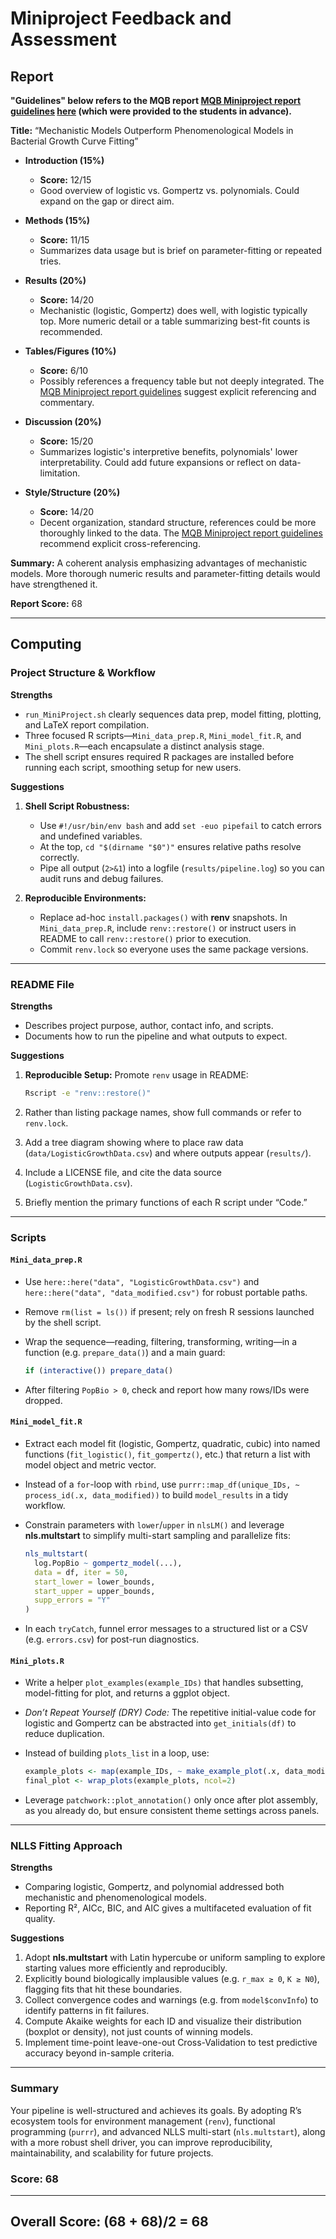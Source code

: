 # Miniproject Feedback and Assessment

## Report

**"Guidelines" below refers to the MQB report [MQB Miniproject report guidelines](https://mulquabio.github.io/MQB/notebooks/Appendix-MiniProj.html#the-report) [here](https://mulquabio.github.io/MQB/notebooks/Appendix-MiniProj.html) (which were provided to the students in advance).**

**Title:** “Mechanistic Models Outperform Phenomenological Models in Bacterial Growth Curve Fitting”

- **Introduction (15%)**  
  - **Score:** 12/15  
  - Good overview of logistic vs. Gompertz vs. polynomials. Could expand on the gap or direct aim.

- **Methods (15%)**  
  - **Score:** 11/15  
  - Summarizes data usage but is brief on parameter-fitting or repeated tries. 

- **Results (20%)**  
  - **Score:** 14/20  
  - Mechanistic (logistic, Gompertz) does well, with logistic typically top. More numeric detail or a table summarizing best-fit counts is recommended.

- **Tables/Figures (10%)**  
  - **Score:** 6/10  
  - Possibly references a frequency table but not deeply integrated. The [MQB Miniproject report guidelines](https://mulquabio.github.io/MQB/notebooks/Appendix-MiniProj.html#the-report) suggest explicit referencing and commentary.

- **Discussion (20%)**  
  - **Score:** 15/20  
  - Summarizes logistic's interpretive benefits, polynomials' lower interpretability. Could add future expansions or reflect on data-limitation.

- **Style/Structure (20%)**  
  - **Score:** 14/20  
  - Decent organization, standard structure, references could be more thoroughly linked to the data. The [MQB Miniproject report guidelines](https://mulquabio.github.io/MQB/notebooks/Appendix-MiniProj.html#the-report) recommend explicit cross-referencing.

**Summary:** A coherent analysis emphasizing advantages of mechanistic models.  More thorough numeric results and parameter-fitting details would have strengthened it.

**Report Score:** 68  

---

## Computing

### Project Structure & Workflow

**Strengths**

* `run_MiniProject.sh` clearly sequences data prep, model fitting, plotting, and LaTeX report compilation.
* Three focused R scripts—`Mini_data_prep.R`, `Mini_model_fit.R`, and `Mini_plots.R`—each encapsulate a distinct analysis stage.
* The shell script ensures required R packages are installed before running each script, smoothing setup for new users.

**Suggestions**

1. **Shell Script Robustness:**

   * Use `#!/usr/bin/env bash` and add `set -euo pipefail` to catch errors and undefined variables.
   * At the top, `cd "$(dirname "$0")"` ensures relative paths resolve correctly.
   * Pipe all output (`2>&1`) into a logfile (`results/pipeline.log`) so you can audit runs and debug failures.
2. **Reproducible Environments:**

   * Replace ad-hoc `install.packages()` with **renv** snapshots. In `Mini_data_prep.R`, include `renv::restore()` or instruct users in README to call `renv::restore()` prior to execution.
   * Commit `renv.lock` so everyone uses the same package versions.

---

### README File

**Strengths**

* Describes project purpose, author, contact info, and scripts.
* Documents how to run the pipeline and what outputs to expect.

**Suggestions**

1. **Reproducible Setup:** Promote `renv` usage in README:

   ```bash
   Rscript -e "renv::restore()"
   ```
2. Rather than listing package names, show full commands or refer to `renv.lock`.
3. Add a tree diagram showing where to place raw data (`data/LogisticGrowthData.csv`) and where outputs appear (`results/`).
4. Include a LICENSE file, and cite the data source (`LogisticGrowthData.csv`).
5. Briefly mention the primary functions of each R script under “Code.”

---

### Scripts

####  `Mini_data_prep.R`

* Use `here::here("data", "LogisticGrowthData.csv")` and `here::here("data", "data_modified.csv")` for robust portable paths.
* Remove `rm(list = ls())` if present; rely on fresh R sessions launched by the shell script.
* Wrap the sequence—reading, filtering, transforming, writing—in a function (e.g. `prepare_data()`) and a main guard:

  ```r
  if (interactive()) prepare_data()
  ```
* After filtering `PopBio > 0`, check and report how many rows/IDs were dropped.

####  `Mini_model_fit.R`

* Extract each model fit (logistic, Gompertz, quadratic, cubic) into named functions (`fit_logistic()`, `fit_gompertz()`, etc.) that return a list with model object and metric vector.
* Instead of a `for`-loop with `rbind`, use `purrr::map_df(unique_IDs, ~ process_id(.x, data_modified))` to build `model_results` in a tidy workflow.
* Constrain parameters with `lower`/`upper` in `nlsLM()` and leverage **nls.multstart** to simplify multi-start sampling and parallelize fits:

  ```r
  nls_multstart(
    log.PopBio ~ gompertz_model(...),
    data = df, iter = 50,
    start_lower = lower_bounds,
    start_upper = upper_bounds,
    supp_errors = "Y"
  )
  ```
* In each `tryCatch`, funnel error messages to a structured list or a CSV (e.g. `errors.csv`) for post-run diagnostics.

####  `Mini_plots.R`

* Write a helper `plot_examples(example_IDs)` that handles subsetting, model-fitting for plot, and returns a ggplot object.
* *Don’t Repeat Yourself (DRY) Code:* The repetitive initial-value code for logistic and Gompertz can be abstracted into `get_initials(df)` to reduce duplication.
* Instead of building `plots_list` in a loop, use:

  ```r
  example_plots <- map(example_IDs, ~ make_example_plot(.x, data_modified, model_results))
  final_plot <- wrap_plots(example_plots, ncol=2)
  ```
* Leverage `patchwork::plot_annotation()` only once after plot assembly, as you already do, but ensure consistent theme settings across panels.

---

### NLLS Fitting Approach

**Strengths**

* Comparing logistic, Gompertz, and polynomial addressed both mechanistic and phenomenological models.
* Reporting R², AICc, BIC, and AIC gives a multifaceted evaluation of fit quality.

**Suggestions**

1. Adopt **nls.multstart** with Latin hypercube or uniform sampling to explore starting values more efficiently and reproducibly.
2. Explicitly bound biologically implausible values (e.g. `r_max ≥ 0`, `K ≥ N0`), flagging fits that hit these boundaries.
3. Collect convergence codes and warnings (e.g. from `model$convInfo`) to identify patterns in fit failures.
4. Compute Akaike weights for each ID and visualize their distribution (boxplot or density), not just counts of winning models.
5. Implement time-point leave-one-out Cross-Validation to test predictive accuracy beyond in-sample criteria.

---

### Summary

Your pipeline is well-structured and achieves its goals. By adopting R’s ecosystem tools for environment management (`renv`), functional programming (`purrr`), and advanced NLLS multi-start (`nls.multstart`), along with a more robust shell driver, you can improve reproducibility, maintainability, and scalability for future projects.

### **Score: 68**

---

## Overall Score: (68 + 68)/2 = 68